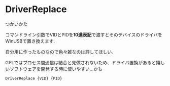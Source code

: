# DriverReplace

つかいかた

コマンドライン引数でVIDとPIDを**10進表記**で渡すとそのデバイスのドライバをWinUSBで置き換えます.

自分用に作ったものなので色々雑なのは許してほしい.

GPLではプロセス間通信は結合と見做されないため、ドライバ置換があると嬉しいソフトウェアを開発する時に使いやすい...かも
```
DriverReplace {VID} {PID}
```
